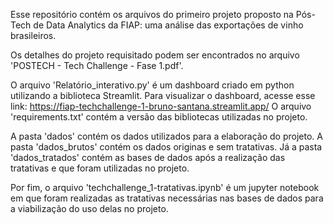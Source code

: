 Esse repositório contém os arquivos do primeiro projeto proposto na Pós-Tech de Data Analytics da FIAP: uma análise das exportações de vinho brasileiros.

Os detalhes do projeto requisitado podem ser encontrados no arquivo 'POSTECH - Tech Challenge - Fase 1.pdf'.

O arquivo 'Relatório_interativo.py' é um dashboard criado em python utilizando a biblioteca Streamlit. Para visualizar o dashboard, acesse esse link: https://fiap-techchallenge-1-bruno-santana.streamlit.app/
O arquivo 'requirements.txt' contém a versão das bibliotecas utilizadas no projeto.

A pasta 'dados' contém os dados utilizados para a elaboração do projeto.
A pasta 'dados_brutos' contém os dados originas e sem tratativas.
Já a pasta 'dados_tratados' contém as bases de dados após a realização das tratativas e que foram utilizadas no projeto.

Por fim, o arquivo 'techchallenge_1-tratativas.ipynb' é um jupyter notebook em que foram realizadas as tratativas necessárias nas bases de dados para a viabilização do uso delas no projeto.
